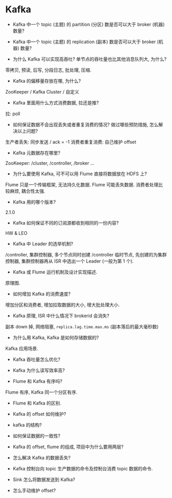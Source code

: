 
# Kafka

- Kafka 中一个 topic (主题) 的 partition (分区) 数是否可以大于 broker (机器) 数量?

- Kafka 中一个 topic (主题) 的 replication (副本) 数是否可以大于 broker (机器) 数量?

- 为什么 Kafka 可以实现高吞吐? 单节点的吞吐量也比其他消息队列大, 为什么?

零拷贝, 预读, 后写, 分段日志, 批处理, 压缩.

- Kafka 的偏移量存放在哪, 为什么?

ZooKeeper / Kafka Cluster / 自定义

- Kafka 里面用什么方式消费数据, 拉还是推?

拉: poll

- 如何保证数据不会出现丢失或者重复消费的情况? 做过哪些预防措施, 怎么解决以上问题?

生产者丢失: 同步发送 / ack = -1
消费者重复消费: 自己维护 offset

- Kafka 元数据存在哪里?

ZooKeeper: /cluster, /controller, /broker ...

- 为什么要使用 Kafka, 可不可以用 Flume 直接将数据放在 HDFS 上?

Flume 只是一个传输框架, 无法持久化数据. Flume 可能丢失数据. 消费者处理比较麻烦, 耦合性太强.

- Kafka 用的哪个版本?

2.1.0

- Kafka 如何保证不同的订阅源都收到相同的一份内容?

HW & LEO

- Kafka 中 Leader 的选举机制?

/controller, 集群控制器, 多个节点同时创建 /controller 临时节点, 先创建的为集群控制器, 集群控制器再从 ISR 中选出一个 Leader (一般为第 1 个).

- Kafka 或 Flume 运行机制及设计实现描述.

原理图.

- 如何增加 Kafka 的消费速度?

增加分区和消费者, 增加拉取数据的大小, 增大批处理大小.

- Kafka 原理, ISR 中什么情况下 brokerid 会消失?

副本 down 掉, 网络阻塞, `replica.lag.time.max.ms` (副本落后的最大毫秒数)

- 为什么用 Kafka, Kafka 是如何存储数据的?

Kafka 应用场景.

- Kafka 吞吐量怎么优化?

- Kafka 为什么读写效率高?

- Flume 和 Kafka 有序吗?

Flume 有序, Kafka 同一个分区有序.

- Flume 和 Kafka 的区别.

- Kafka 的 offset 如何维护?

- kafka 的结构?

- 如何保证数据的一致性?

- Kafka 的 offset, flume 的组成, 项目中为什么要用两层?

- 怎么解决 Kafka 的数据丢失?

- Kafka 控制台向 topic 生产数据的命令及控制台消费 topic 数据的命令.

- Sink 怎么将数据发送到 Kafka?

- 怎么手动维护 offset?
